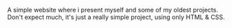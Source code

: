 A simple website where i present myself and some of my oldest projects. Don't expect much, it's just a really simple project, using only HTML & CSS.

